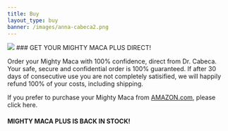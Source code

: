 ```yaml
---
title: Buy
layout_type: buy
banner: /images/anna-cabeca2.png
---
```


<img class="left-img" src="/images/mmg-pin.png">
### GET YOUR MIGHTY MACA PLUS DIRECT!

Order your Mighty Maca with 100% confidence, direct from Dr. Cabeca.  Your safe, secure and confidential order is 100% guaranteed.  If after 30 days of consecutive use you are not completely satisified, we will happily refund 100% of your costs, including shipping.

If you prefer to purchase your Mighty Maca from <a class="amazon-link" href="https://www.amazon.com/s?marketplaceID=ATVPDKIKX0DER&me=A2VMPI40JZG5S6&merchant=A2VMPI40JZG5S6&redirect=true">AMAZON.com</a>, please click here.

#### MIGHTY MACA PLUS IS BACK IN STOCK! 